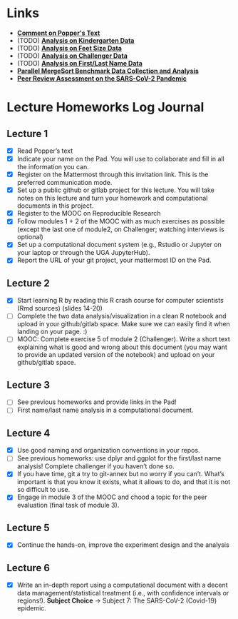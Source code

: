 # Links
- [**Comment on Popper's Text**](https://github.com/guikk/ScientificMethodology/blob/main/Homeworks/CommentPopper.md)
- (TODO) [**Analysis on Kindergarten Data**]() 
- (TODO) [**Analysis on Feet Size Data**]() 
- (TODO) [**Analysis on Challenger Data**]() 
- (TODO) [**Analysis on First/Last Name Data**]() 
- [**Parallel MergeSort Benchmark Data Collection and Analysis**](https://github.com/guikk/M2R-ParallelQuicksort)
- [**Peer Review Assessment on the SARS-CoV-2 Pandemic**](https://github.com/guikk/ScientificMethodology/blob/main/MOOC/Module3/PeerAssessment/SARS-CoV-2PandemicAnalysis.ipynb)

# Lecture Homeworks Log Journal
##  Lecture 1
- [X] Read Popper’s text
- [X] Indicate your name on the Pad. You will use to collaborate and fill in all the information you can.
- [X] Register on the Mattermost through this invitation link. This is the preferred communication mode.
- [X] Set up a public github or gitlab project for this lecture. You will take notes on this lecture and turn your homework and computational documents in this project.
- [X] Register to the MOOC on Reproducible Research
- [X] Follow modules 1 + 2 of the MOOC with as much exercises as possible (except the last one of module2, on Challenger; watching interviews is optional)
- [X] Set up a computational document system (e.g., Rstudio or Jupyter on your laptop or through the UGA JupyterHub).
- [X] Report the URL of your git project, your mattermost ID on the Pad.

## Lecture 2
- [X] Start learning R by reading this R crash course for computer scientists (Rmd sources) (slides 14-20)
- [ ] Complete the two data analysis/visualization in a clean R notebook and upload in your github/gitlab space. Make sure we can easily find it when landing on your page. :)
- [ ] MOOC: Complete exercise 5 of module 2 (Challenger). Write a short text explaining what is good and wrong about this document (you may want to provide an updated version of the notebook) and upload on your github/gitlab space.

## Lecture 3
- [ ] See previous homeworks and provide links in the Pad!
- [ ] First name/last name analysis in a computational document.

## Lecture 4
- [X] Use good naming and organization conventions in your repos.
- [ ] See previous homeworks: use dplyr and ggplot for the first/last name analysis! Complete challenger if you haven’t done so.
- [X] If you have time, git a try to git-annex but no worry if you can’t. What’s important is that you know it exists, what it allows to do, and that it is not so difficult to use.
- [X] Engage in module 3 of the MOOC and chood a topic for the peer evaluation (final task of module 3).

## Lecture 5
- [X] Continue the hands-on, improve the experiment design and the analysis

## Lecture 6
- [X] Write an in-depth report using a computational document with a decent data management/statistical treatment (i.e., with confidence intervals or regions!).
**Subject Choice** -> Subject 7: The SARS-CoV-2 (Covid-19) epidemic.
